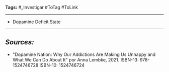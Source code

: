 **Tags:** #_Investigar 
#ToTag #ToLink 
- - -
- Dopamine Deficit State

- - - 
## ***Sources:***
-  "Dopamine Nation: Why Our Addictions Are Making Us Unhappy and What We Can Do About It" por Anna Lembke, 2021. ISBN-13: 978-1524746728 ISBN-10: 1524746724
